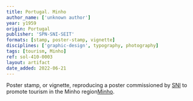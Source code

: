 ```yaml
---
title: Portugal. Minho
author_name: ['unknown author']
year: y1959
origin: Portugal
publisher: 'SPN-SNI-SEIT'
formats: [stamp, poster-stamp, vignette]
disciplines: ['graphic-design', typography, photography]
tags: [tourism, Minho]
ref: sol-410-0003
layout: artifact
date_added: 2022-06-21
---
```

Poster stamp, or vignette, reproducing a poster commissioned by <a class="text-cat-link publisher" href="/publishers/SPN-SNI-SEIT/">SNI</a> to promote tourism in the Minho region<a class="text-cat-link tag" href="/tags/Minho/">Minho</a>.
